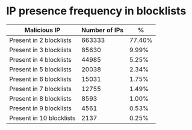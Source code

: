 # IP presence frequency in blocklists
| Malicious IP | Number of IPs | % |
|----|----|----|
| Present in 2 blocklists | 663333 | 77.40% |
| Present in 3 blocklists | 85630 | 9.99% |
| Present in 4 blocklists | 44985 | 5.25% |
| Present in 5 blocklists | 20038 | 2.34% |
| Present in 6 blocklists | 15031 | 1.75% |
| Present in 7 blocklists | 12755 | 1.49% |
| Present in 8 blocklists | 8593 | 1.00% |
| Present in 9 blocklists | 4561 | 0.53% |
| Present in 10 blocklists | 2137 | 0.25% |
